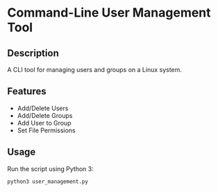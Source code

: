 # Command-Line User Management Tool

## Description
A CLI tool for managing users and groups on a Linux system.

## Features
- Add/Delete Users
- Add/Delete Groups
- Add User to Group
- Set File Permissions

## Usage
Run the script using Python 3:
```bash
python3 user_management.py
